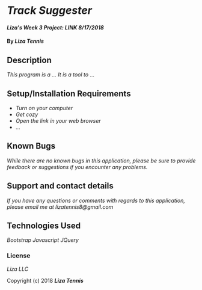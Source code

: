 # _Track Suggester_

#### _Liza's Week 3 Project: LINK 8/17/2018_

#### By _**Liza Tennis**_

## Description

_This program is a ... It is a tool to ..._

## Setup/Installation Requirements

* _Turn on your computer_
* _Get cozy_
* _Open the link in your web browser_
* _..._


## Known Bugs

_While there are no known bugs in this application, please be sure to provide feedback or suggestions if you encounter any problems._

## Support and contact details

_If you have any questions or comments with regards to this application, please email me at lizatennis8@gmail.com_

## Technologies Used

_Bootstrap_
_Javascript_
_JQuery_

### License

*Liza LLC*

Copyright (c) 2018 **_Liza Tennis_**
